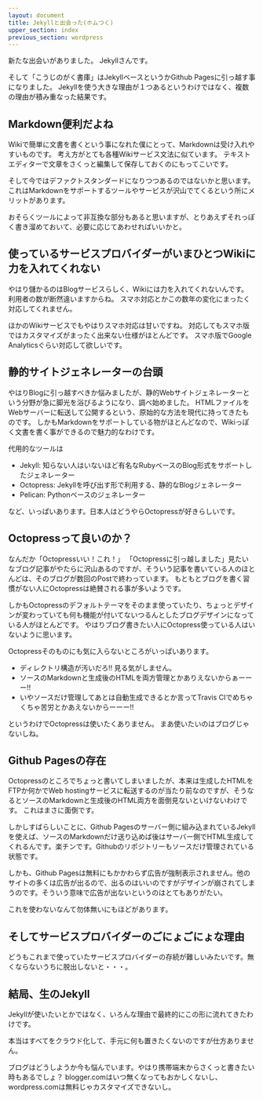 ```yaml
---
layout: document
title: Jekyllと出会った(ホムつく)
upper_section: index
previous_section: wordpress
---
```

新たな出会いがありました。
Jekyllさんです。

そして「こうじのがく書庫」はJekyllベースというかGithub Pagesに引っ越す事になりました。
Jekyllを使う大きな理由が１つあるというわけではなく、複数の理由が積み重なった結果です。

## Markdown便利だよね
Wikiで簡単に文書を書くという事になれた僕にとって、Markdownは受け入れやすいものです。
考え方がとても各種Wikiサービス文法に似ています。
テキストエディターで文章をさくっと編集して保存しておくのにもってこいです。

そして今ではデファクトスタンダードになりつつあるのではないかと思います。これはMarkdownをサポートするツールやサービスが沢山でてくるという所にメリットがあります。

おそらくツールによって非互換な部分もあると思いますが、とりあえずそれっぽく書き溜めておいて、必要に応じてあわせればいいかと。

## 使っているサービスプロバイダーがいまひとつWikiに力を入れてくれない
やはり儲かるのはBlogサービスらしく、Wikiには力を入れてくれないんです。
利用者の数が断然違いますからね。 スマホ対応とかこの数年の変化にまったく対応してくれません。

ほかのWikiサービスでもやはりスマホ対応は甘いですね。 対応してもスマホ版ではカスタマイズがまったく出来ない仕様がほとんどです。
スマホ版でGoogle Analyticsぐらい対応して欲しいです。

## 静的サイトジェネレーターの台頭
やはりBlogに引っ越すべきか悩みましたが、静的Webサイトジェネレーターという分野が急に脚光を浴びるようになり、調べ始めました。
HTMLファイルをWebサーバーに転送して公開するという、原始的な方法を現代に持ってきたものです。
しかもMarkdownをサポートしている物がほとんどなので、Wikiっぽく文書を書く事ができるので魅力的なわけです。

代用的なツールは

- Jekyll: 知らない人はいないほど有名なRubyベースのBlog形式をサポートしたジェネレーター
- Octopress: Jekyllを呼び出す形で利用する、静的なBlogジェネレーター
- Pelican: Pythonベースのジェネレーター

など、いっぱいあります。日本人はどうやらOctopressが好きらしいです。

## Octopressって良いのか？
なんだか「Octopressいい！これ！」 「Octopressに引っ越しました」見たいなブログ記事がやたらに沢山あるのですが、そういう記事を書いている人のほとんどは、そのブログが数回のPostで終わっています。 もともとブログを書く習慣がない人にOctopressは絶賛される事が多いようです。

しかもOctopressのデフォルトテーマをそのまま使っていたり、ちょっとデザインが変わっていても何も機能が付いてないつるんとしたブログデザインになっている人がほとんどです。 やはりブログ書きたい人にOctopress使っている人はいないように思います。

Octopressそのものにも気に入らないところがいっぱいあります。

- ディレクトリ構造が汚いだろ!! 見る気がしません。
- ソースのMarkdownと生成後のHTMLを両方管理とかありえないからぁーーー!!
- いやソースだけ管理してあとは自動生成できるとか言ってTravis CIでめちゃくちゃ苦労とかあえないからーーー!!

というわけでOctopressは使いたくありません。 まあ使いたいのはブログじゃないしね。

## Github Pagesの存在
Octopressのところでちょっと書いてしまいましたが、本来は生成したHTMLをFTPか何かでWeb hostingサービスに転送するのが当たり前なのですが、そうなるとソースのMarkdownと生成後のHTML両方を面倒見ないといけないわけです。
これはまさに面倒です。

しかしすばらしいことに、Github Pagesのサーバー側に組み込まれているJekyllを使えば、ソースのMarkdownだけ送り込めば後はサーバー側でHTML生成してくれるんです。楽チンです。Githubのリポジトリーもソースだけ管理されている状態です。

しかも、Github Pagesは無料にもかかわらず広告が強制表示されません。他のサイトの多くは広告が出るので、出るのはいいのですがデザインが崩されてしまうのです。そういう意味で広告が出ないというのはとてもありがたい。

これを使わないなんて勿体無いにもほどがあります。

## そしてサービスプロバイダーのごにょごにょな理由
どうもこれまで使っていたサービスプロバイダーの存続が難しいみたいです。無くならないうちに脱出しないと・・・。

## 結局、生のJekyll
Jekyllが使いたいとかではなく、いろんな理由で最終的にこの形に流れてきたわけです。

本当はすべてをクラウド化して、手元に何も置きたくないのですが仕方ありません。

ブログはどうしようか今も悩んでいます。やはり携帯端末からさくっと書きたい時もあるでしょ？
blogger.comはいつ無くなってもおかしくないし、wordpress.comは無料じゃカスタマイズできないし。
